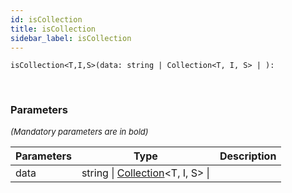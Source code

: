 ```yaml
---
id: isCollection
title: isCollection
sidebar_label: isCollection
---
```


```tsx
isCollection<T,I,S>(data: string | Collection<T, I, S> | ): 
```
<br/>



### Parameters

<font size="2"><i>(Mandatory parameters are in bold)</i></font>

| Parameters | Type | Description |
| --------- | ---- | ----------- |
| data | string \| [Collection](/framework-api/types/Collection.md)<T, I, S\> \|  |  |
